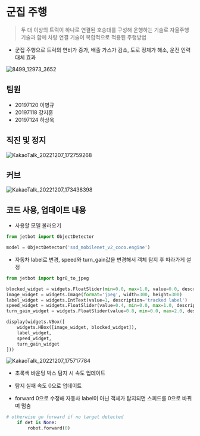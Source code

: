 # 군집 주행

> 두 대 이상의 트럭이 하나로 연결된 호송대를 구성해 운행하는 기술로 자율주행 기술과 함께 차량 연결 기술이 복합적으로 적용된 주행방법

- 군집 주행으로 트럭의 연비가 증가, 배출 가스가 감소, 도로 정체가 해소, 운전 인력 대체 효과

![8499_12973_3652](https://user-images.githubusercontent.com/81899557/206140450-86746584-f7c0-4044-9902-0d6c30f2c605.jpg)

## 팀원

- 20197120 이병규
- 20197118 강지훈
- 20197124 하상욱

## 직진 및 정지

![KakaoTalk_20221207_172759268](https://user-images.githubusercontent.com/81899557/206127508-f0c9ba91-8f95-4d52-8535-e49d1224c590.gif)

## 커브

![KakaoTalk_20221207_173438398](https://user-images.githubusercontent.com/81899557/206128837-08821e96-3982-45dc-8cb3-6ab592df5983.gif)

## 코드 사용, 업데이트 내용

- 사용할 모델 불러오기

```python
from jetbot import ObjectDetector

model = ObjectDetector('ssd_mobilenet_v2_coco.engine')
```

- 자동차 label로 변경, speed와 turn_gain값을 변경해서 객체 탐지 후 따라가게 설정

```python
from jetbot import bgr8_to_jpeg

blocked_widget = widgets.FloatSlider(min=0.0, max=1.0, value=0.0, description='blocked')
image_widget = widgets.Image(format='jpeg', width=300, height=300)
label_widget = widgets.IntText(value=1, description='tracked label')
speed_widget = widgets.FloatSlider(value=0.4, min=0.0, max=1.0, description='speed')
turn_gain_widget = widgets.FloatSlider(value=0.8, min=0.0, max=2.0, description='turn gain')

display(widgets.VBox([
    widgets.HBox([image_widget, blocked_widget]),
    label_widget,
    speed_widget,
    turn_gain_widget
]))

```

![KakaoTalk_20221207_175717784](https://user-images.githubusercontent.com/81899557/206133960-1353716f-4e31-457a-a563-69e842c2f4c1.gif)

- 초록색 바운딩 박스 탐지 시 속도 업데이트
- 탐지 실패 속도 0으로 업데이트

- forward 0으로 수정해 자동차 label이 아닌 객체가 탐지되면 스피드를 0으로 바뀌며 멈춤

```python
# otherwise go forward if no target detected
    if det is None:
        robot.forward(0)
```

